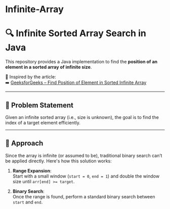 # Infinite-Array
# 🔍 Infinite Sorted Array Search in Java

This repository provides a Java implementation to find the **position of an element in a sorted array of infinite size**.

📖 Inspired by the article:  
➡️ [GeeksforGeeks – Find Position of Element in Sorted Infinite Array](https://www.geeksforgeeks.org/dsa/find-position-element-sorted-array-infinite-numbers/)

---

## 🧠 Problem Statement

Given an infinite sorted array (i.e., size is unknown), the goal is to find the index of a target element efficiently.

---

## 🚀 Approach

Since the array is infinite (or assumed to be), traditional binary search can’t be applied directly. Here's how this solution works:

1. **Range Expansion**:  
   Start with a small window (`start = 0`, `end = 1`) and double the window size until `arr[end] >= target`.

2. **Binary Search**:  
   Once the range is found, perform a standard binary search between `start` and `end`.
